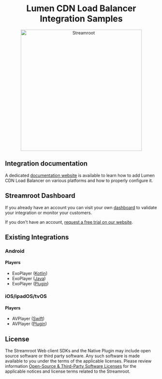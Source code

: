 <head>
  <link rel="icon" type="image/x-icon" href="../favicon.png" />
</head>
<h1 align="center">
  Lumen CDN Load Balancer Integration Samples
</h1>
<p align="center">
  <img alt="Streamroot" src="https://blog.streamroot.io/wp-content/uploads/2018/04/logo_typo_long.png" width="400" />
  <br />
</p>

## Integration documentation

A dedicated [documentation website](https://www.lumen.com/help/en-us/cdn/cdn-load-balancer.html) is available to learn how to add Lumen CDN Load Balancer on various platforms and how to properly configure it.

## Streamroot Dashboard

If you already have an account you can visit your own [dashboard](https://dashboard.streamroot.io) to validate your integration or monitor your customers.

If you don't have an account, [request a free trial on our website](https://www.lumen.com/en-us/edge-computing/cdn-load-balancer.html).

## Existing Integrations

### Android

#### Players

- ExoPlayer ([Kotlin](android/ExoPlayerCDNLoadBalancer))
- ExoPlayer ([Java](android/ExoPlayerCDNLoadBalancerJava))
- ExoPlayer ([Plugin](android/ExoPlayerCDNLoadBalancerPlugin))

### iOS/ipadOS/tvOS

#### Players

- AVPlayer ([Swift](ios/AVPlayerCDNLoadBalancer))
- AVPlayer ([Plugin](ios/AVPlayerCDNLoadBalancerPlugin))

## License

The Streamroot Web client SDKs and the Native Plugin may include open source software or third party software. Any such software is made available to you under the terms of the applicable licenses. Please review information [Open-Source & Third-Party Software Licenses](https://streamroot.io/wp-content/uploads/2019/06/Open-Source-and-Third-Party-Software-v1-10Jun2019.pdf) for the applicable notices and license terms related to the Streamroot.
